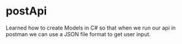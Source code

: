 # postApi

Learned how to create Models in C# so that when we run our api in postman we can use a JSON file format to get user input.
